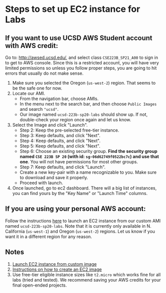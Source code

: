 

# Steps to set up EC2 instance for Labs

## If you want to use UCSD AWS Student account with AWS credit:
Go to: http://awsed.ucsd.edu/, and select class `CSE223B_SP21_A00` to sign in to get to AWS console. Since this is a restricted account, you will have very limited permissions so unless you follow proper steps,
you are going to hit errors that usually do not make sense.
1. Make sure you selected the Oregon (`us-west-2`) region. That seems to be the safe one for now.
2. Locate our AMI.
    - From the navigation bar, choose AMIs.
    - In the menu next to the search bar, and then choose `Public Images` and search `"ucsd"`.
    - Our image named `ucsd-223b-sp20-labs` should show up. If not, double-check your region once again and let us know.
3. Select the Image and click "Launch". 
    - Step 2: Keep the pre-selected free-tier instance.
    - Step 3: Keep defaults, and click "Next".
    - Step 4: Keep defaults, and click "Next".
    - Step 5: Keep defaults, and click "Next".
    - Step 6: Choose an existing security group. **Find the security group named `CSE 223B SP 20` (with id: `sg-06d62749f0522bc7c`) and use that one**. You will not have permissions for most other groups.
    - Step 7: Keep defaults, and click "Launch".
    - Create a new key-pair with a name recognizable to you. Make sure to download and save it properly.
    - Proceed with launch.
4. Once launched, go to ec2 dashboard. There will a big list of instances, you can find yours by the "Key Name" or "Launch Time" columns.


## If you are using your personal AWS account:
Follow the instructions [here](https://aws.amazon.com/premiumsupport/knowledge-center/launch-instance-custom-ami) to launch an EC2 instance from our custom AMI named `ucsd-223b-sp20-labs`. 
Note that it is currently only available in N. California (`us-west-1`) and Oregon (`us-west-2`) regions.
Let us know if you want it in a different region for any reason. 


## Notes
1. [Launch EC2 instance from custom image](https://aws.amazon.com/premiumsupport/knowledge-center/launch-instance-custom-ami)
2. [Instructions on how to create an EC2 image](https://docs.aws.amazon.com/quickstarts/latest/vmlaunch/step-1-launch-instance.html)
3. Use free-tier eligible instance sizes like `t2.micro` which works fine for all labs (tried and tested). We recommend saving your AWS credits for your final open-ended projects.

